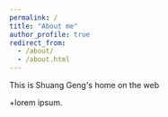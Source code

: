 ```yaml
---
permalink: /
title: "About me"
author_profile: true
redirect_from: 
  - /about/
  - /about.html
---
```

This is Shuang Geng's home on the web

+lorem ipsum.

